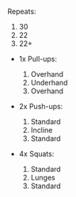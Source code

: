 Repeats:
1. 30
2. 22
3. 22+ 

- 1x Pull-ups:
	1. Overhand    
	2. Underhand
	3. Overhand

- 2x Push-ups:
	1. Standard    
	2. Incline    
	3. Standard

- 4x Squats:
	1. Standard    
	2. Lunges    
	3. Standard